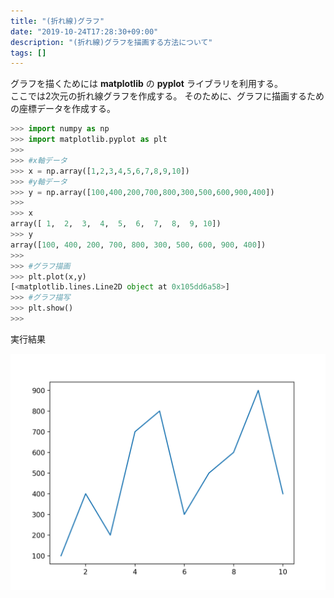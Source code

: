 ```yaml
---
title: "(折れ線)グラフ"
date: "2019-10-24T17:28:30+09:00"
description: "(折れ線)グラフを描画する方法について"
tags: []
---
```


グラフを描くためには **matplotlib** の **pyplot** ライブラリを利用する。  
ここでは2次元の折れ線グラフを作成する。
そのために、グラフに描画するための座標データを作成する。

```python
>>> import numpy as np
>>> import matplotlib.pyplot as plt
>>> 
>>> #x軸データ
>>> x = np.array([1,2,3,4,5,6,7,8,9,10])
>>> #y軸データ
>>> y = np.array([100,400,200,700,800,300,500,600,900,400])
>>> 
>>> x
array([ 1,  2,  3,  4,  5,  6,  7,  8,  9, 10])
>>> y
array([100, 400, 200, 700, 800, 300, 500, 600, 900, 400])
>>> 
>>> #グラフ描画
>>> plt.plot(x,y)
[<matplotlib.lines.Line2D object at 0x105dd6a58>]
>>> #グラフ描写
>>> plt.show()
>>> 
```

実行結果

![Figure 1](./Figure_1.png)


